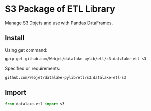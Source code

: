 # S3 Package of ETL Library

Manage S3 Objets and use with Pandas DataFrames.

## Install

Using get command:

```bash
gpip get github.com/Webjet/datalake-pylib/etl/s3:datalake-etl-s3
```

Specified on requirements:

```bash
github.com/Webjet/datalake-pylib/etl/s3:datalake-etl-s3
```

## Import

```python
from datalake.etl import s3
```